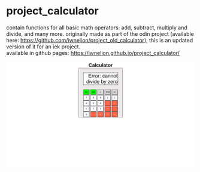 # project_calculator
contain functions for all basic math operators: add, subtract, multiply and divide, and many more. originally made as part of the odin project (available here: https://github.com/iwnelion/project_old_calculator), this is an updated version of it for an iek project. <br>
available in github pages: https://iwnelion.github.io/project_calculator/ <br>

![alt text](<Screenshot 2025-04-11 1.45.44 PM.png>)